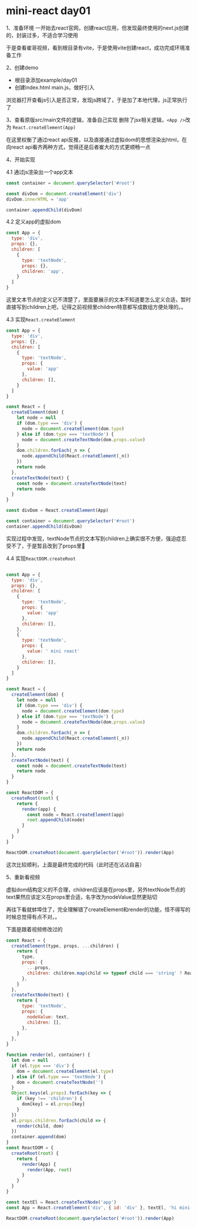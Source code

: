 # mini-react day01

1、准备环境
一开始去react官网，创建react应用，但发现最终使用的next.js创建的，封装过多，不适合学习使用

于是查看崔哥视频，看到根目录有vite，于是使用vite创建react，成功完成环境准备工作

2、创建demo

- 根目录添加example/day01
- 创建index.html main.js，做好引入

浏览器打开查看js引入是否正常，发现js跨域了，于是加了本地代理，js正常执行了

3、查看原版src/main文件的逻辑，准备自己实现
删除了jsx相关逻辑，`<App />`改为 `React.createElement(App)`

在这里权衡了通过react api反推，以及直接通过虚拟dom的思想渲染出html，在向react api看齐两种方式，觉得还是后者崔大的方式更顺畅一点

4、开始实现

4.1 通过js渲染出一个app文本
```js
const container = document.querySelector('#root')

const divDom = document.createElement('div')
divDom.innerHTML = 'app'

container.appendChild(divDom)
```

4.2 定义app的虚拟dom
```js
const App = {
  type: 'div',
  props: {},
  children: [
    {
      type: 'textNode',
      props: {},
      children: 'app',
    }
  ]
}
```
这里文本节点的定义记不清楚了，里面要展示的文本不知道要怎么定义合适，暂时直接写到children上吧，记得之前视频里children特意都写成数组方便处理的。。

4.3 实现`React.createElement`
```js
const App = {
  type: 'div',
  props: {},
  children: [
    {
      type: 'textNode',
      props: {
        value: 'app'
      },
      children: [],
    }
  ]
}

const React = {
  createElement(dom) {
    let node = null
    if (dom.type === 'div') {
      node = document.createElement(dom.type)
    } else if (dom.type === 'textNode') {
      node = document.createTextNode(dom.props.value)
    }
    dom.children.forEach(_n => {
      node.appendChild(React.createElement(_n))
    })
    return node
  },
  createTextNode(text) {
    const node = document.createTextNode(text)
    return node
  }
}

const divDom = React.createElement(App)

const container = document.querySelector('#root')
container.appendChild(divDom)
```
实现过程中发现，textNode节点的文本写到children上确实很不方便，强迫症忍受不了，于是暂且改到了props里🐶

4.4 实现`ReactDOM.createRoot`
```js

const App = {
  type: 'div',
  props: {},
  children: [
    {
      type: 'textNode',
      props: {
        value: 'app'
      },
      children: [],
    },
    {
      type: 'textNode',
      props: {
        value: ' mini react'
      },
      children: [],
    }
  ]
}

const React = {
  createElement(dom) {
    let node = null
    if (dom.type === 'div') {
      node = document.createElement(dom.type)
    } else if (dom.type === 'textNode') {
      node = document.createTextNode(dom.props.value)
    }
    dom.children.forEach(_n => {
      node.appendChild(React.createElement(_n))
    })
    return node
  },
  createTextNode(text) {
    const node = document.createTextNode(text)
    return node
  }
}

const ReactDOM = {
  createRoot(root) {
    return {
      render(app) {
        const node = React.createElement(app)
        root.appendChild(node)
      }
    }
  }
}

ReactDOM.createRoot(document.querySelector('#root')).render(App)
```
这次比较顺利，上面是最终完成的代码（此时还在沾沾自喜）

5、重新看视频

虚拟dom结构定义的不合理，children应该是在props里，另外textNode节点的text果然应该定义在props里合适，名字改为nodeValue显然更贴切

再往下看就蚌埠住了，完全理解错了createElement和render的功能，怪不得写的时候总觉得有点不对。。

下面是跟着视频修改过的
```js
const React = {
  createElement(type, props, ...children) {
    return {
      type,
      props: {
        ...props,
        children: children.map(child => typeof child === 'string' ? React.createTextNode(child) : child),
      },
    }
  },
  createTextNode(text) {
    return {
      type: 'textNode',
      props: {
        nodeValue: text,
        children: [],
      },
    }
  },
}

function render(el, container) {
  let dom = null
  if (el.type === 'div') {
    dom = document.createElement(el.type)
  } else if (el.type === 'textNode') {
    dom = document.createTextNode('')
  }
  Object.keys(el.props).forEach(key => {
    if (key !== 'children') {
      dom[key] = el.props[key]
    }
  })
  el.props.children.forEach(child => {
    render(child, dom)
  })
  container.append(dom)
}
const ReactDOM = {
  createRoot(root) {
    return {
      render(App) {
        render(App, root)
      }
    }
  }
}

const textEl = React.createTextNode('app')
const App = React.createElement('div', { id: 'div' }, textEl, 'hi mini-react')

ReactDOM.createRoot(document.querySelector('#root')).render(App)
```